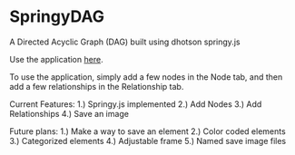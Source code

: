 SpringyDAG
==========

A Directed Acyclic Graph (DAG) built using dhotson springy.js

Use the application <a href="http://www.ptappspot.com/DAG">here</a>.

To use the application, simply add a few nodes in the Node tab, and then add a few relationships in the Relationship tab.

Current Features:
1.) Springy.js implemented
2.) Add Nodes
3.) Add Relationships
4.) Save an image

Future plans:
1.) Make a way to save an element
2.) Color coded elements
3.) Categorized elements
4.) Adjustable frame
5.) Named save image files


